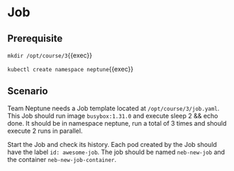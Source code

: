# Job

## Prerequisite

`mkdir /opt/course/3`{{exec}}

`kubectl create namespace neptune`{{exec}}

## Scenario

Team Neptune needs a Job template located at `/opt/course/3/job.yaml`. This Job should run image `busybox:1.31.0` and execute sleep 2 && echo done. It should be in namespace neptune, run a total of 3 times and should execute 2 runs in parallel.

Start the Job and check its history. Each pod created by the Job should have the label `id: awesome-job`. The job should be named `neb-new-job` and the container `neb-new-job-container`.
